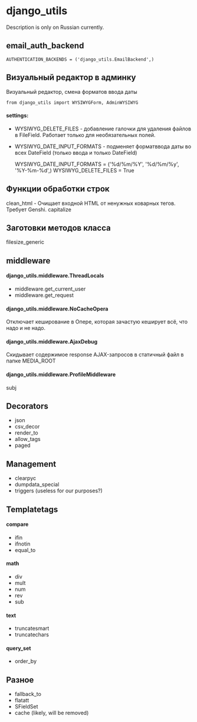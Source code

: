 django_utils
============
Description is only on Russian currently.


email_auth_backend
-----

    AUTHENTICATION_BACKENDS = ('django_utils.EmailBackend',)

Визуальный редактор в админку 
-----

Визуальный редактор, смена форматов ввода даты

    from django_utils import WYSIWYGForm, AdminWYSIWYG

#### settings:

+ WYSIWYG_DELETE_FILES - добавление галочки для удаления файлов в FileField. Работает только для необязательных полей.
+ WYSIWYG_DATE_INPUT_FORMATS - подменяет форматввода даты во всех DateField (только ввода и только DateField)

    WYSIWYG_DATE_INPUT_FORMATS  = ('%d/%m/%Y', '%d/%m/%y', '%Y-%m-%d',)
    WYSIWYG_DELETE_FILES = True

Функции обработки строк
-----

clean_html - Очищает входной HTML от ненужных коварных тегов. Требует Genshi.
capitalize

Заготовки методов класса
-----

filesize_generic

middleware
-----
#### django_utils.middleware.ThreadLocals

+ middleware.get_current_user
+ middleware.get_request

#### django_utils.middleware.NoCacheOpera
Отключает кеширование в Опере, которая зачастую кеширует всё, что надо и не надо.

#### django_utils.middleware.AjaxDebug
Скидывает содержимое response AJAX-запросов в статичный файл в папке MEDIA_ROOT

#### django_utils.middleware.ProfileMiddleware
subj

Decorators
-----

+ json
+ csv_decor
+ render_to
+ allow_tags
+ paged

Management
-----
+ clearpyc
+ dumpdata_special
+ triggers (useless for our purposes?)

Templatetags
-----

#### compare
+ ifin
+ ifnotin
+ equal_to

#### math
+ div
+ mult
+ num
+ rev
+ sub

#### text
+ truncatesmart
+ truncatechars

#### query_set
+ order_by

Разное
-----
+ fallback_to
+ flatatt
+ SFieldSet
+ cache (likely, will be removed)
